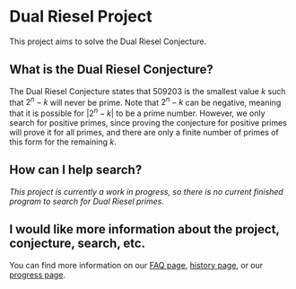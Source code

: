 # Dual Riesel Project

This project aims to solve the Dual Riesel Conjecture.

## What is the Dual Riesel Conjecture?

The Dual Riesel Conjecture states that 509203 is the smallest value $k$ such that $2^n - k$ will never be prime.
Note that $2^n - k$ can be negative, meaning that it is possible for $\left|2^n - k\right|$ to be a prime number. However, we only search for positive primes, since proving the conjecture for positive primes will prove it for all primes, and there are only a finite number of primes of this form for the remaining $k$.

## How can I help search?

_This project is currently a work in progress, so there is no current finished program to search for Dual Riesel primes._

## I would like more information about the project, conjecture, search, etc.

  You can find more information on our [FAQ page](https://mathisfun0.github.io/DualRieselProject/faq), [history page](https://mathisfun0.github.io/DualRieselProject/history), or our [progress page](https://mathisfun0.github.io/DualRieselProject/progress).
